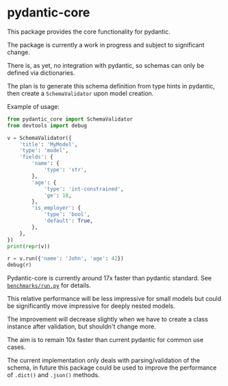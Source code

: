 # pydantic-core

This package provides the core functionality for pydantic.

The package is currently a work in progress and subject to significant change.

There is, as yet, no integration with pydantic, so schemas can only be defined via dictionaries.

The plan is to generate this schema definition from type hints in pydantic, then create a `SchemaValidator`
upon model creation.

Example of usage:

```py
from pydantic_core import SchemaValidator
from devtools import debug

v = SchemaValidator({
    'title': 'MyModel',
    'type': 'model',
    'fields': {
        'name': {
            'type': 'str',
        },
        'age': {
            'type': 'int-constrained',
            'ge': 18,
        },
        'is_employer': {
            'type': 'bool',
            'default': True,
        },
    },
})
print(repr(v))

r = v.run({'name': 'John', 'age': 42})
debug(r)
```

Pydantic-core is currently around 17x faster than pydantic standard.
See [`benchmarks/run.py`](./benchmarks/run.py) for details.

This relative performance will be less impressive for small models but could be significantly move impressive
for deeply nested models.

The improvement will decrease slightly when we have to create a class instance after validation,
but shouldn't change more.

The aim is to remain 10x faster than current pydantic for common use cases.

The current implementation only deals with parsing/validation of the schema, in future this package could be
used to improve the performance of `.dict()` and `.json()` methods.
